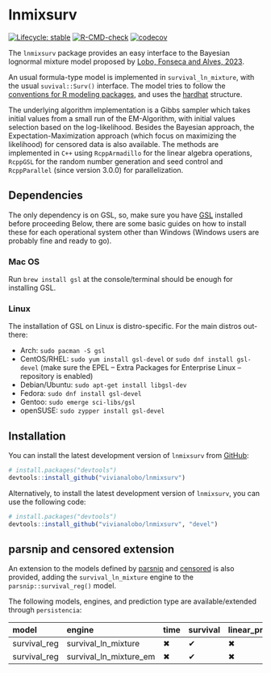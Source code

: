 
<!-- README.md is generated from README.Rmd. Please edit that file -->

# lnmixsurv

<!-- badges: start -->

[![Lifecycle:
stable](https://lifecycle.r-lib.org/articles/figures/lifecycle-stable.svg)](https://lifecycle.r-lib.org/articles/stages.html#stable)
[![R-CMD-check](https://github.com/vivianalobo/lnmixsurv/actions/workflows/R-CMD-check.yaml/badge.svg)](https://github.com/vivianalobo/lnmixsurv/actions/workflows/R-CMD-check.yaml)
[![codecov](https://codecov.io/gitlab/victorsney/lnmixsurv/branch/master/graph/badge.svg?token=HU74ZZQ7MD)](https://app.codecov.io/gitlab/victorsney/lnmixsurv)
<!-- badges: end -->

The `lnmixsurv` package provides an easy interface to the Bayesian
lognormal mixture model proposed by [Lobo, Fonseca and Alves,
2023](https://www.cambridge.org/core/journals/annals-of-actuarial-science/article/abs/lapse-risk-modeling-in-insurance-a-bayesian-mixture-approach/EDA511D313959D9A4040C51289A29B4A).

An usual formula-type model is implemented in `survival_ln_mixture`,
with the usual `suvival::Surv()` interface. The model tries to follow
the [conventions for R modeling
packages](https://tidymodels.github.io/model-implementation-principles/),
and uses the [hardhat](https://hardhat.tidymodels.org/) structure.

The underlying algorithm implementation is a Gibbs sampler which takes
initial values from a small run of the EM-Algorithm, with initial values
selection based on the log-likelihood. Besides the Bayesian approach,
the Expectation-Maximization approach (which focus on maximizing the
likelihood) for censored data is also available. The methods are
implemented in `C++` using `RcppArmadillo` for the linear algebra
operations, `RcppGSL` for the random number generation and seed control
and `RcppParallel` (since version 3.0.0) for parallelization.

## Dependencies

The only dependency is on GSL, so, make sure you have
[GSL](https://www.gnu.org/software/gsl/) installed before proceeding
Below, there are some basic guides on how to install these for each
operational system other than Windows (Windows users are probably fine
and ready to go).

### Mac OS

Run `brew install gsl` at the console/terminal should be enough for
installing GSL.

### Linux

The installation of GSL on Linux is distro-specific. For the main
distros out-there:

- Arch: `sudo pacman -S gsl`
- CentOS/RHEL: `sudo yum install gsl-devel` or
  `sudo dnf install gsl-devel` (make sure the EPEL – Extra Packages for
  Enterprise Linux – repository is enabled)
- Debian/Ubuntu: `sudo apt-get install libgsl-dev`
- Fedora: `sudo dnf install gsl-devel`
- Gentoo: `sudo emerge sci-libs/gsl`
- openSUSE: `sudo zypper install gsl-devel`

## Installation

You can install the latest development version of `lnmixsurv` from
[GitHub](https://github.com/):

``` r
# install.packages("devtools")
devtools::install_github("vivianalobo/lnmixsurv")
```

Alternatively, to install the latest development version of `lnmixsurv`,
you can use the following code:

``` r
# install.packages("devtools")
devtools::install_github("vivianalobo/lnmixsurv", "devel")
```

## parsnip and censored extension

An extension to the models defined by
[parsnip](https://parsnip.tidymodels.org/index.html) and
[censored](https://censored.tidymodels.org/articles/examples.html) is
also provided, adding the `survival_ln_mixture` engine to the
`parsnip::survival_reg()` model.

The following models, engines, and prediction type are
available/extended through `persistencia`:

| model | engine | time | survival | linear_pred | raw | quantile | hazard |
|:---|:---|:---|:---|:---|:---|:---|:---|
| survival_reg | survival_ln_mixture | ✖ | ✔ | ✖ | ✖ | ✖ | ✔ |
| survival_reg | survival_ln_mixture_em | ✖ | ✔ | ✖ | ✖ | ✖ | ✔ |
